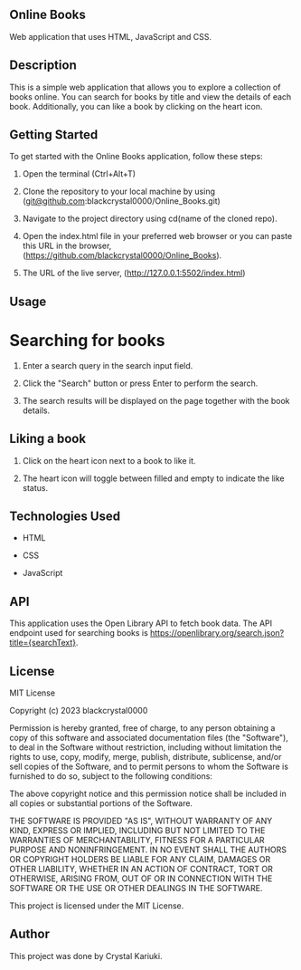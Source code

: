 ## Online Books
Web application that uses HTML, JavaScript and CSS.

## Description
This is a simple web application that allows you to explore a collection of books online. You can search for books by title and view the details of each book. Additionally, you can like a book by clicking on the heart icon.

## Getting Started
To get started with the Online Books application, follow these steps:

1. Open the terminal (Ctrl+Alt+T)

2. Clone the repository to your local machine by using (git@github.com:blackcrystal0000/Online_Books.git)

3. Navigate to the project directory using cd(name of the cloned repo).

4. Open the index.html file in your preferred web browser or you can paste this URL in the browser, (https://github.com/blackcrystal0000/Online_Books).

5. The URL of the live server, (http://127.0.0.1:5502/index.html)

## Usage
# Searching for books

1. Enter a search query in the search input field.

2. Click the "Search" button or press Enter to perform the search.

3. The search results will be displayed on the page together with the book details.

## Liking a book

1. Click on the heart icon next to a book to like it.

2. The heart icon will toggle between filled and empty to indicate the like status.

## Technologies Used

- HTML

- CSS

- JavaScript

## API
This application uses the Open Library API to fetch book data. The API endpoint used for searching books is https://openlibrary.org/search.json?title={searchText}.

## License

MIT License

Copyright (c) 2023 blackcrystal0000

Permission is hereby granted, free of charge, to any person obtaining a copy
of this software and associated documentation files (the "Software"), to deal
in the Software without restriction, including without limitation the rights
to use, copy, modify, merge, publish, distribute, sublicense, and/or sell
copies of the Software, and to permit persons to whom the Software is
furnished to do so, subject to the following conditions:

The above copyright notice and this permission notice shall be included in all
copies or substantial portions of the Software.

THE SOFTWARE IS PROVIDED "AS IS", WITHOUT WARRANTY OF ANY KIND, EXPRESS OR
IMPLIED, INCLUDING BUT NOT LIMITED TO THE WARRANTIES OF MERCHANTABILITY,
FITNESS FOR A PARTICULAR PURPOSE AND NONINFRINGEMENT. IN NO EVENT SHALL THE
AUTHORS OR COPYRIGHT HOLDERS BE LIABLE FOR ANY CLAIM, DAMAGES OR OTHER
LIABILITY, WHETHER IN AN ACTION OF CONTRACT, TORT OR OTHERWISE, ARISING FROM,
OUT OF OR IN CONNECTION WITH THE SOFTWARE OR THE USE OR OTHER DEALINGS IN THE
SOFTWARE.

This project is licensed under the MIT License.

## Author
This project was done by Crystal Kariuki.
